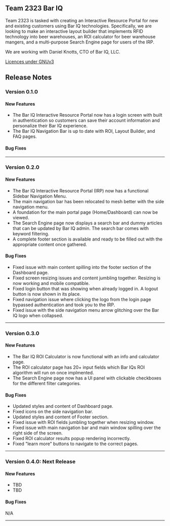 ## Team 2323 Bar IQ

Team 2323 is tasked with creating an Interactive Resource Portal for new and existing customers using Bar IQ technologies. Specifically, we are looking to make an interactive layout builder that implements RFID technology into beer warehouses, an ROI calculator for beer warehouse mangers, and a multi-purpose Search Engine page for users of the IRP.

We are working with Daniel Knotts, CTO of Bar IQ, LLC. 

[Licences under GNUv3 ](LICENSE.md)

## Release Notes
### Version 0.1.0

#### New Features
* The Bar IQ Interactive Resource Portal now has a login screen with built in authentication so customers can save their account information and personalize their Bar IQ experience.
* The Bar IQ Navigation Bar is up to date with ROI, Layout Builder, and FAQ pages. 

#### Bug Fixes

---

### Version 0.2.0
#### New Features
* The Bar IQ Interactive Resource Portal (IRP) now has a functional Sidebar Navigation Menu.
* The main navigation bar has been relocated to mesh better with the side navigation menu.
* A foundation for the main portal page (Home/Dashboard) can now be viewed.
* The Search Engine page now displays a search bar and dummy articles that can be updated by Bar IQ admin. The search bar comes with keyword filtering.
* A complete footer section is available and ready to be filled out with the appropriate content once gathered.

#### Bug Fixes
* Fixed issue with main content spilling into the footer section of the Dashboard page.
* Fixed screen resizing issues and content jumbling together. Resizing is now working and mobile compatible.
* Fixed login button that was showing when already logged in. A logout button is now shown in its place.
* Fixed navigation issue where clicking the logo from the login page bypassed authentication and took you to the IRP.
* Fixed issue with the side navigation menu arrow glitching over the Bar IQ logo when collapsed.

---

### Version 0.3.0
#### New Features
* The Bar IQ ROI Calculator is now functional with an info and calculator page.
* The ROI calculator page has 20+ input fields which Bar IQs ROI algorithm will run on once implmented.
* The Search Engine page now has a UI panel with clickable checkboxes for the different filter categories.

#### Bug Fixes
* Updated styles and content of Dashboard page.
* Fixed icons on the side navigation bar.
* Updated styles and content of Footer section.
* Fixed issue with ROI fields jumbling together when resizing window.
* Fixed issue with main navigation bar and main window spilling over the right side of the screen.
* Fixed ROI calculator results popup rendering incorrectly.
* Fixed "learn more" buttons to navigate to the correct pages.


---
### Version 0.4.0: Next Release
#### New Features
* TBD
* TBD

#### Bug Fixes
N/A

---
